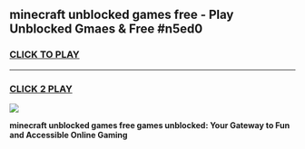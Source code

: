 
## minecraft unblocked games free - Play Unblocked Gmaes & Free #n5ed0
<h3>
<a href="https://premium.freeplayer.one?title=minecraft_unblocked_games_free&ref=03M">CLICK TO PLAY</a></h3>
<hr>

<h3>
<a href="https://premium.freeplayer.one?title=minecraft_unblocked_games_free&ref=03M">CLICK 2 PLAY</a>
  
</h3>

<a href="https://premium.freeplayer.one?title=minecraft_unblocked_games_free&ref=03M"><img src="https://clearcache.store/games.png"></a>


**minecraft unblocked games free games unblocked: Your Gateway to Fun and Accessible Online Gaming**
